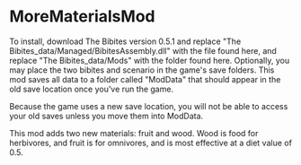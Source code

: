 # MoreMaterialsMod
To install, download The Bibites version 0.5.1 and replace "The Bibites_data/Managed/BibitesAssembly.dll" with the file found here, and replace "The Bibites_data/Mods" with the folder found here. Optionally, you may place the two bibites and scenario in the game's save folders. This mod saves all data to a folder called "ModData" that should appear in the old save location once you've run the game.

Because the game uses a new save location, you will not be able to access your old saves unless you move them into ModData.

This mod adds two new materials: fruit and wood. Wood is food for herbivores, and fruit is for omnivores, and is most effective at a diet value of 0.5.
